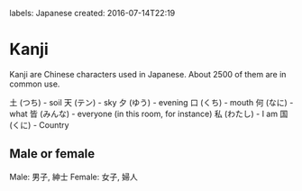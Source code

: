 labels: Japanese
created: 2016-07-14T22:19

# Kanji

Kanji are Chinese characters used in Japanese. About 2500 of them are in common use.

土 (つち) - soil
天 (テン) - sky
夕 (ゆう) - evening
口 (くち) - mouth
何 (なに) - what
皆 (みんな) - everyone (in this room, for instance)
私 (わたし) - I am
国 (くに) - Country


## Male or female

Male: 男子, 紳士
Female: 女子, 婦人
